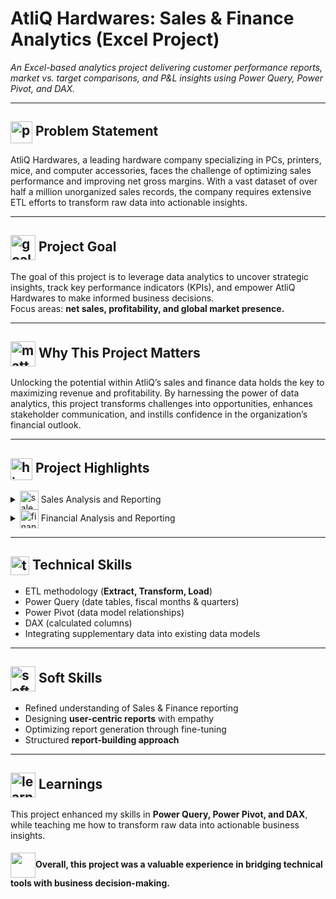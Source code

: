 # AtliQ Hardwares: Sales & Finance Analytics (Excel Project)
*An Excel-based analytics project delivering customer performance reports, market vs. target comparisons, and P&L insights using Power Query, Power Pivot, and DAX.*

---

## <img src="https://shorturl.at/uMSLy" alt="problem_icon" width="35" style="vertical-align:middle;"/> Problem Statement  
AtliQ Hardwares, a leading hardware company specializing in PCs, printers, mice, and computer accessories, faces the challenge of optimizing sales performance and improving net gross margins. With a vast dataset of over half a million unorganized sales records, the company requires extensive ETL efforts to transform raw data into actionable insights.  

---

## <img src="https://shorturl.at/ljR4x" alt="goal_icon" width="40" style="vertical-align:middle;"/> Project Goal  
The goal of this project is to leverage data analytics to uncover strategic insights, track key performance indicators (KPIs), and empower AtliQ Hardwares to make informed business decisions.  
Focus areas: **net sales, profitability, and global market presence.**  

---

## <img src="https://shorturl.at/DcEcD" alt="matters_icon" width="40" style="vertical-align:middle;"/> Why This Project Matters  
Unlocking the potential within AtliQ’s sales and finance data holds the key to maximizing revenue and profitability. By harnessing the power of data analytics, this project transforms challenges into opportunities, enhances stakeholder communication, and instills confidence in the organization’s financial outlook.  

---

## <img src="https://shorturl.at/EeH0y" alt="highlights_icon" width="35" style="vertical-align:middle;"/> Project Highlights  

<details>
<summary><img src="https://shorturl.at/H2R40" alt="sales_icon" width="30" style="vertical-align:middle;"/> Sales Analysis and Reporting</summary>

**Objectives:**  
- Develop a comprehensive customer performance report.  
- Conduct a detailed comparison of market performance vs. sales targets.  

**Key Achievements:**  
- Enabled monitoring and evaluation of sales activities.  
- Identified sales patterns and tracked KPIs.  
- Determined optimal customer discounts and supported negotiations.  
- Identified international expansion opportunities.  

</details>

<details>
<summary><img src="https://shorturl.at/rDKQ6" alt="finance_icon" width="30" style="vertical-align:middle;"/> Financial Analysis and Reporting</summary>

**Objectives:**  
- Create Profit and Loss (P&L) reports by Fiscal Year and Months.  
- Develop P&L reports segmented by Markets.  

**Key Achievements:**  
- Evaluated financial performance comprehensively.  
- Supported stakeholder communication through clear reporting.  
- Benchmarked against industry peers and historical performance.  
- Built foundation for budgeting and forecasting.  

</details>

---

## <img src="https://shorturl.at/MU1I6" alt="technical_icon" width="30" style="vertical-align:middle;"/> Technical Skills  
- ETL methodology (**Extract, Transform, Load**)  
- Power Query (date tables, fiscal months & quarters)  
- Power Pivot (data model relationships)  
- DAX (calculated columns)  
- Integrating supplementary data into existing data models  

---

## <img src="https://shorturl.at/S4Imh" alt="soft_icon" width="40" style="vertical-align:middle;"/> Soft Skills  
- Refined understanding of Sales & Finance reporting  
- Designing **user-centric reports** with empathy  
- Optimizing report generation through fine-tuning  
- Structured **report-building approach**  

---

## <img src="https://shorturl.at/wJ6IZ" alt="learning_icon" width="40" style="vertical-align:middle;"/> Learnings  
This project enhanced my skills in **Power Query, Power Pivot, and DAX**, while teaching me how to transform raw data into actionable business insights.  

#### <img src="https://shorturl.at/4e2zk" width="40" style="vertical-align:middle;"/>Overall, this project was a valuable experience in bridging technical tools with business decision-making.
